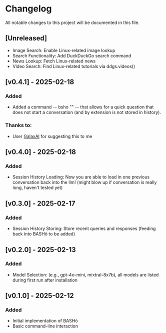 # Changelog

All notable changes to this project will be documented in this file.

## [Unreleased]
- Image Search: Enable Linux-related image lookup
- Search Functionality: Add DuckDuckGo search command
- News Lookup: Fetch Linux-related news
- Video Search: Find Linux-related tutorials via ddgs.videos()

## [v0.4.1] - 2025-02-18
### Added
- Added a command -- bsho "<question>" -- that allows for a quick question that does not start a conversation (and by extension is not stored in history).
### Thanks to:
- User [GalaxAI](https://github.com/GalaxAI) for suggesting this to me

## [v0.4.0] - 2025-02-18
### Added
- Session History Loading: Now you are able to load in one previous conversation back into the llm! (might blow up if conversation is really long, haven't tested yet)

## [v0.3.0] - 2025-02-17
### Added
- Session History Storing: Store recent queries and responses (feeding back into BASHō to be added)

## [v0.2.0] - 2025-02-13
### Added
- Model Selection: (e.g., gpt-4o-mini, mixtral-8x7b), all models are listed during first run after installation 

## [v0.1.0] - 2025-02-12
### Added
- Initial implementation of BASHō
- Basic command-line interaction